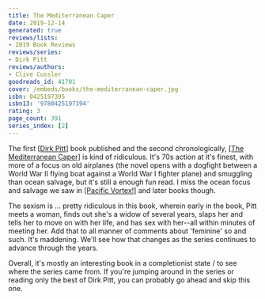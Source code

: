 ```yaml
---
title: The Mediterranean Caper
date: 2019-12-14
generated: true
reviews/lists:
- 2019 Book Reviews
reviews/series:
- Dirk Pitt
reviews/authors:
- Clive Cussler
goodreads_id: 41701
cover: /embeds/books/the-mediterranean-caper.jpg
isbn: 0425197395
isbn13: '9780425197394'
rating: 3
page_count: 391
series_index: [2]
---
```

The first [[Dirk Pitt]]() book published and the second chronologically, [[The Mediterranean Caper]]() is kind of ridiculous. It's 70s action at it's finest, with more of a focus on old airplanes (the novel opens with a dogfight between a World War II flying boat against a World War I fighter plane) and smuggling than ocean salvage, but it's still a enough fun read. I miss the ocean focus and salvage we saw in [[Pacific Vortex!]]() and later books though.  

The sexism is ... pretty ridiculous in this book, wherein early in the book, Pitt meets a woman, finds out she's a widow of several years, slaps her and tells her to move on with her life, and has sex with her--all within minutes of meeting her. Add that to all manner of comments about 'feminine' so and such. It's maddening. We'll see how that changes as the series continues to advance through the years.  

<!--more-->

Overall, it's mostly an interesting book in a completionist state / to see where the series came from. If you're jumping around in the series or reading only the best of Dirk Pitt, you can probably go ahead and skip this one.